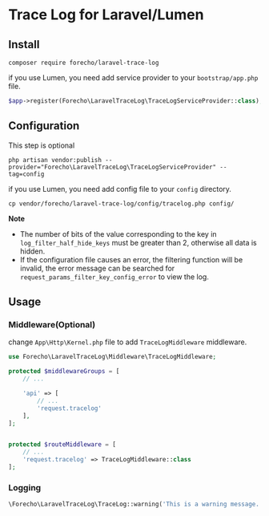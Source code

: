 # Trace Log for Laravel/Lumen

## Install

```shell
composer require forecho/laravel-trace-log
```

if you use Lumen, you need add service provider to your `bootstrap/app.php` file.

```php
$app->register(Forecho\LaravelTraceLog\TraceLogServiceProvider::class);
```

## Configuration

This step is optional

```shell
php artisan vendor:publish --provider="Forecho\LaravelTraceLog\TraceLogServiceProvider" --tag=config
```

if you use Lumen, you need add config file to your `config` directory.

```shell
cp vendor/forecho/laravel-trace-log/config/tracelog.php config/
```

**Note**

- The number of bits of the value corresponding to the key in `log_filter_half_hide_keys` must be greater than 2,
  otherwise all data is hidden.
- If the configuration file causes an error, the filtering function will be invalid, the error message can be searched
  for `request_params_filter_key_config_error` to view the log.

## Usage

### Middleware(Optional)

change `App\Http\Kernel.php` file to add `TraceLogMiddleware` middleware.

```php
use Forecho\LaravelTraceLog\Middleware\TraceLogMiddleware;

protected $middlewareGroups = [
    // ...

    'api' => [
        // ...        
        'request.tracelog'
    ],
];


protected $routeMiddleware = [
    // ...    
    'request.tracelog' => TraceLogMiddleware::class
];
```

### Logging

```php
\Forecho\LaravelTraceLog\TraceLog::warning('This is a warning message.', ['foo' => 'bar']);
```


